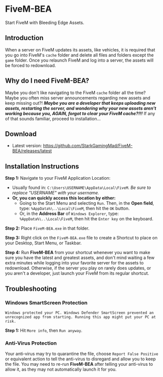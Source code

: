 # FiveM-BEA
Start FiveM with Bleeding Edge Assets.

## Introduction
When a server on FiveM updates its assets, like vehicles, it is required that you go into FiveM's `cache` folder and delete all files and folders except the `game` folder. Once you relaunch FiveM and log into a server, the assets will be forced to redownload.

## Why do I need FiveM-BEA?
Maybe you don't like navigating to the FiveM `cache` folder all the time? Maybe you often miss server announcements regarding new assets and keep missing out?! **_Maybe you are a developer that keeps uploading new assets, restarting the server, and wondering why your new assets aren't working because you, AGAIN, forgot to clear your FiveM cache?!!!_** If any of that sounds familiar, proceed to installation...

## Download
  * Latest version: https://github.com/StarkGamingMad/FiveM-BEA/releases/latest

## Installation Instructions
**Step 1:** Navigate to your FiveM Application Location:
  * Usually found in: `C:\Users\USERNAME\AppData\Local\FiveM`. _Be sure to replace "USERNAME" with your username._
  * **Or, you can quickly access this location by either:**
    * Going to the Start Menu and selecting `Run`. Then, in the **Open field**, type: `%AppData%\..\Local\FiveM`, then hit the `OK` button.
    * Or, in the **Address Bar** of `Windows Explorer`, type: `%AppData%\..\Local\FiveM`, then hit the `Enter key` on the keyboard.

**Step 2:** Place `FiveM-BEA.exe` in that folder.

**Step 3:** Right click on the `FiveM-BEA.exe` file to create a Shortcut to place on your Desktop, Start Menu, or Taskbar.

**Step 4:** Run **FiveM-BEA** from your shortcut whenever you want to make sure you have the latest and greatest assets, and don't mind waiting a few extra minutes while logging into your favorite server for the assets to redownload. Otherwise, if the server you play on rarely does updates, or you aren't a developer, just launch your FiveM from its regular shortcut.

## Troubleshooting

### Windows SmartScreen Protection

`Windows protected your PC. Windows Defender SmartScreen prevented an unrecognized app from starting. Running this app might put your PC at risk.`

**Step 1:** Hit `More info`, then `Run anyway`.

### Anti-Virus Protection

Your anti-virus may try to quarantine the file, choose `Report False Positive` or equivalent action to tell the anti-virus to disregard and allow you to keep the file. You may need to re-run **FiveM-BEA** after telling your anti-virus to allow it, as they may not automatically launch it for you.
